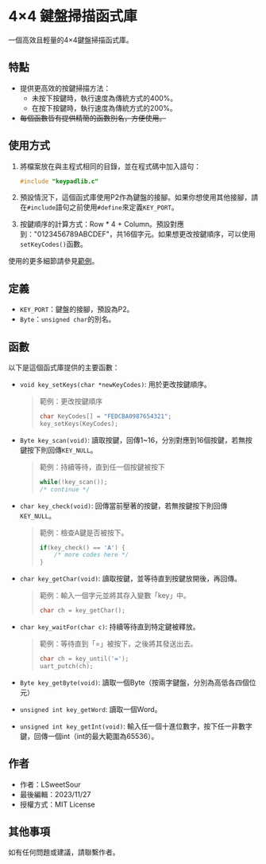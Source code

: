 # 4×4 鍵盤掃描函式庫
一個高效且輕量的4×4鍵盤掃描函式庫。

## 特點

- 提供更高效的按鍵掃描方法：
    + 未按下按鍵時，執行速度為傳統方式的400%。
    + 在按下按鍵時，執行速度為傳統方式的200%。
- ~~每個函數皆有提供精簡的函數別名，方便使用。~~

## 使用方式

1. 將檔案放在與主程式相同的目錄，並在程式碼中加入語句：

    ```c
    #include "keypadlib.c"
    ```

2. 預設情況下，這個函式庫使用P2作為鍵盤的接腳。如果你想使用其他接腳，請在`#include`語句之前使用`#define`來定義`KEY_PORT`。

3. 按鍵順序的計算方式：Row * 4 + Column。預設對應到："0123456789ABCDEF"，共16個字元。如果想更改按鍵順序，可以使用`setKeyCodes()`函數。

使用的更多細節請參見[範例](/example/)。

## 定義
- `KEY_PORT`：鍵盤的接腳，預設為P2。
- `Byte`：`unsigned char`的別名。

## 函數

以下是這個函式庫提供的主要函數：

- `void key_setKeys(char *newKeyCodes)`: 用於更改按鍵順序。  

    > 範例：更改按鍵順序
    > ```c
    > char KeyCodes[] = "FEDCBA0987654321";
    > key_setKeys(KeyCodes);
    > ```


- `Byte key_scan(void)`: 讀取按鍵，回傳1~16，分別對應到16個按鍵，若無按鍵按下則回傳`KEY_NULL`。

    > 範例：持續等待，直到任一個按鍵被按下
    > ```c
    > while(!key_scan());
    > /* continue */
    > ```

- `char key_check(void)`: 回傳當前壓著的按鍵，若無按鍵按下則回傳`KEY_NULL`。
    
    > 範例：檢查A鍵是否被按下。
    > ```c
    > if(key_check() == 'A') {
    >     /* more codes here */
    > }
    > ```

- `char key_getChar(void)`: 讀取按鍵，並等待直到按鍵放開後，再回傳。

    > 範例：輸入一個字元並將其存入變數「key」中。
    > ```c
    > char ch = key_getChar();
    > ```

- `char key_waitFor(char c)`: 持續等待直到特定鍵被釋放。

    > 範例：等待直到「=」被按下，之後將其發送出去。
    > ```c
    > char ch = key_until('=');
    > uart_putch(ch);
    > ```

- `Byte key_getByte(void)`: 讀取一個Byte（按兩字鍵盤，分別為高低各四個位元）
- `unsigned int key_getWord`: 讀取一個Word。
- `unsigned int key_getInt(void)`: 輸入任一個十進位數字，按下任一非數字鍵，回傳一個int（int的最大範圍為65536）。

## 作者

- 作者：LSweetSour
- 最後編輯：2023/11/27
- 授權方式：MIT License

## 其他事項
如有任何問題或建議，請聯繫作者。
